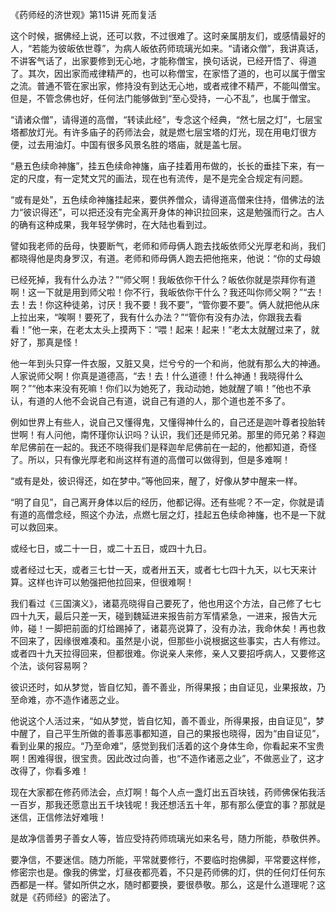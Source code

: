 《药师经的济世观》第115讲 死而复活

这个时候，据佛经上说，还可以救，不过很难了。这时亲属朋友们，或感情最好的人，“若能为彼皈依世尊”，为病人皈依药师琉璃光如来。“请诸众僧”，我讲真话，不讲客气话了，出家要修到无心地，才能称僧宝，换句话说，已经开悟了、得道了。其次，因出家而戒律精严的，也可以称僧宝，在家悟了道的，也可以属于僧宝之流。普通不管在家出家，修持没有到达无心地，或者戒律不精严，不能叫僧宝。但是，不管念佛也好，任何法门能够做到“至心受持，一心不乱”，也属于僧宝。

“请诸众僧”，请得道的高僧，“转读此经”，专念这个经典，“然七层之灯”，七层宝塔都放灯光。有许多庙子的药师法会，就是燃七层宝塔的灯光，现在用电灯很方便，过去用油灯。中国有很多风景名胜的塔庙，就是盖七层。

“悬五色续命神旛”，挂五色续命神旛，庙子挂着用布做的，长长的垂挂下来，有一定的尺度，有一定梵文咒的画法，现在也有流传，是不是完全合规定有问题。

“或有是处”，五色续命神旛挂起来，要供养僧众，请得道高僧来住持，借佛法的法力“彼识得还”，可以把还没有完全离开身体的神识拉回来，这是勉强而行之。古人的确有这种成果，我年轻学佛时，在大陆也看到过。

譬如我老师的岳母，快要断气，老师和师母俩人跑去找皈依师父光厚老和尚，我们都晓得他是肉身罗汉，有道。老师和师母俩人跑去把他拖来，他说：“你的丈母娘

已经死掉，我有什么办法？”“师父啊！我皈依你干什么？皈依你就是崇拜你有道啊！这一下就是用到师父啦！你不行，我皈依你干什么？我还叫你师父啊？”“去！去！去！你这种徒弟，讨厌！我不要！我不要”，“管你要不要”。俩人就把他从床上拉出来，“唉啊！要死了，我有什么办法？”“管你有没有办法，你跟我去看看！”他一来，在老太太头上摸两下：“喂！起来！起来！”老太太就醒过来了，就好了，那真是怪！

他一年到头只穿一件衣服，又脏又臭，烂兮兮的一个和尚，他就有那么大的神通。人家说师父啊！你真是道德高，“去！去！什么道德！什么神通！我晓得什么啊？”“他本来没有死嘛！你们以为她死了，我动动她，她就醒了嘛！”他也不承认，有道的人他不会说自己有道，说自己有道的人，那个道也差不多了。

例如世界上有些人，说自己又懂得鬼，又懂得神什么的，自己还是迦叶尊者投胎转世啊！有人问他，南怀瑾你认识吗？认识，我们还是师兄弟。那里的师兄弟？释迦牟尼佛前在一起的。我还不晓得我们是释迦牟尼佛前在一起的，他都知道，奇怪了。所以，只有像光厚老和尚这样有道的高僧可以做得到，但是多难啊！

“或有是处，彼识得还，如在梦中。”等他回来，醒了，好像从梦中醒来一样。

“明了自见”，自己离开身体以后的经历，他都记得。还有些呢？不一定，你就是请有道的高僧念经，照这个办法，点燃七层之灯，挂起五色续命神旛，也不是一下就可以救回来。

或经七日，或二十一日，或二十五日，或四十九日。

或者经过七天，或者三七廿一天，或者卅五天，或者七七四十九天，以七天来计算。这样也许可以勉强把他拉回来，但很难啊！

我们看过《三国演义》，诸葛亮晓得自己要死了，他也用这个方法，自己修了七七四十九天，最后只差一天，碰到魏延进来报告前方军情紧急，一进来，报告大元帅，碰！一脚把前面的灯给踢掉了，诸葛亮说算了，没有办法，我命休矣！再也救不回来了，因缘很难凑和。虽然是小说，但那些小说根据这些事实，古人有修过。或者四十九天拉得回来，但都很难。你说亲人来修，亲人又要招呼病人，又要修这个法，谈何容易啊？

彼识还时，如从梦觉，皆自忆知，善不善业，所得果报；由自证见，业果报故，乃至命难，亦不造作诸恶之业。

他说这个人活过来，“如从梦觉，皆自忆知，善不善业，所得果报，由自证见”，梦中醒了，自己平生所做的善事恶事都知道，自己的果报也晓得，因为“由自证见”，看到业果的报应。“乃至命难”，感觉到我们活着的这个身体生命，你看起来不宝贵啊！困难得很，很宝贵。因此改过向善，也“不造作诸恶之业”，不做恶业了，这才改得了，你看多难！

现在大家都在修药师法会，点灯啊！每个人点一盏灯出五百块钱，药师佛保佑我活一百岁，那我还愿意出五千块钱呢！我还想活五十年，那有那么便宜的事？那就是迷信，正信修法好难哦！

是故净信善男子善女人等，皆应受持药师琉璃光如来名号，随力所能，恭敬供养。

要净信，不要迷信。随力所能，平常就要修行，不要临时抱佛脚，平常要这样修，修密宗也是。像我的佛堂，灯昼夜都亮着，不只是药师佛的灯，供的任何灯任何东西都是一样。譬如所供之水，随时都要换，要很恭敬。那么，这是什么道理呢？这就是《药师经》的密法了。